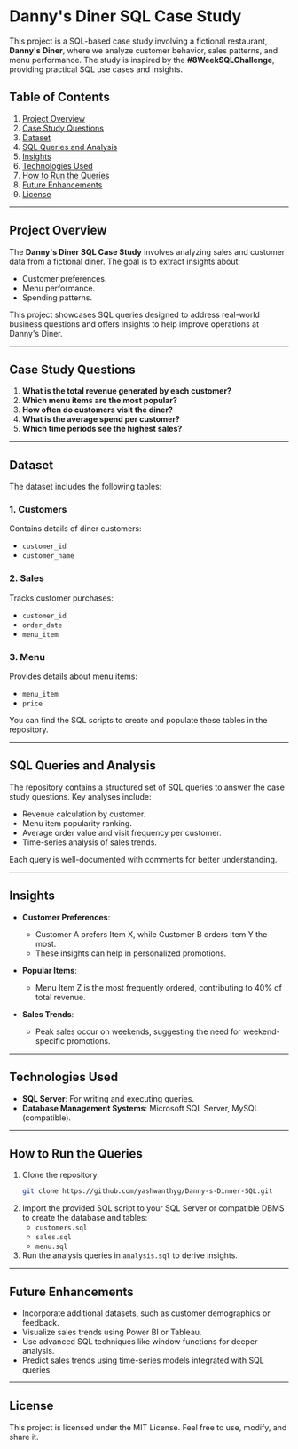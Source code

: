 # Danny's Diner SQL Case Study

This project is a SQL-based case study involving a fictional restaurant, **Danny's Diner**, where we analyze customer behavior, sales patterns, and menu performance. The study is inspired by the **#8WeekSQLChallenge**, providing practical SQL use cases and insights.

## Table of Contents

1. [Project Overview](#project-overview)  
2. [Case Study Questions](#case-study-questions)  
3. [Dataset](#dataset)  
4. [SQL Queries and Analysis](#sql-queries-and-analysis)  
5. [Insights](#insights)  
6. [Technologies Used](#technologies-used)  
7. [How to Run the Queries](#how-to-run-the-queries)  
8. [Future Enhancements](#future-enhancements)  
9. [License](#license)

---

## Project Overview

The **Danny's Diner SQL Case Study** involves analyzing sales and customer data from a fictional diner. The goal is to extract insights about:
- Customer preferences.
- Menu performance.
- Spending patterns.

This project showcases SQL queries designed to address real-world business questions and offers insights to help improve operations at Danny's Diner.

---

## Case Study Questions

1. **What is the total revenue generated by each customer?**  
2. **Which menu items are the most popular?**  
3. **How often do customers visit the diner?**  
4. **What is the average spend per customer?**  
5. **Which time periods see the highest sales?**

---

## Dataset

The dataset includes the following tables:

### 1. **Customers**  
   Contains details of diner customers:
   - `customer_id`  
   - `customer_name`

### 2. **Sales**  
   Tracks customer purchases:
   - `customer_id`  
   - `order_date`  
   - `menu_item`

### 3. **Menu**  
   Provides details about menu items:
   - `menu_item`  
   - `price`

You can find the SQL scripts to create and populate these tables in the repository.

---

## SQL Queries and Analysis

The repository contains a structured set of SQL queries to answer the case study questions. Key analyses include:
- Revenue calculation by customer.  
- Menu item popularity ranking.  
- Average order value and visit frequency per customer.  
- Time-series analysis of sales trends.

Each query is well-documented with comments for better understanding.

---

## Insights

- **Customer Preferences**: 
  - Customer A prefers Item X, while Customer B orders Item Y the most.  
  - These insights can help in personalized promotions.  

- **Popular Items**: 
  - Menu Item Z is the most frequently ordered, contributing to 40% of total revenue.  

- **Sales Trends**: 
  - Peak sales occur on weekends, suggesting the need for weekend-specific promotions.  

---

## Technologies Used

- **SQL Server**: For writing and executing queries.  
- **Database Management Systems**: Microsoft SQL Server, MySQL (compatible).  

---

## How to Run the Queries

1. Clone the repository:
   ```bash
   git clone https://github.com/yashwanthyg/Danny-s-Dinner-SQL.git
   ```
2. Import the provided SQL script to your SQL Server or compatible DBMS to create the database and tables:
   - `customers.sql`  
   - `sales.sql`  
   - `menu.sql`  
3. Run the analysis queries in `analysis.sql` to derive insights.

---

## Future Enhancements

- Incorporate additional datasets, such as customer demographics or feedback.  
- Visualize sales trends using Power BI or Tableau.  
- Use advanced SQL techniques like window functions for deeper analysis.  
- Predict sales trends using time-series models integrated with SQL queries.

---

## License

This project is licensed under the MIT License. Feel free to use, modify, and share it.
